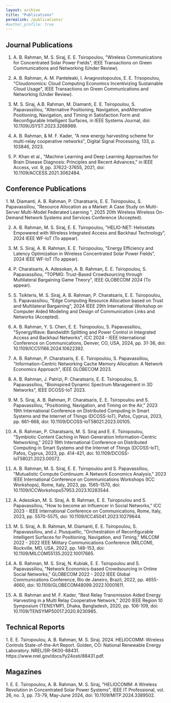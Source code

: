 ```yaml
---
layout: archive
title: "Publications"
permalink: /publications/
#author_profile: true
---
```

<H2>Journal Publications</H2>

1. A. B. Rahman, M. S. Siraj, E. E. Tsiropoulou, "Wireless Communications for Concentrated Solar Power Fields", IEEE Transactions on Green Communications and Networking (Under Review).
2.  A. B. Rahman, A. M. Panteleaki, I. Anagnostopoulos, E. E. Trisopoulou, "Cloudonomics: Cloud Computing Economics Incentivizing Sustainable Cloud Usage", IEEE Transactions on Green Communications and Networking (Under Review).
3. M. S. Siraj,   A.B. Rahman, M. Diamanti, E. E. Tsiropoulou, S. Papavassiliou, "Alternative Positioning, Navigation, andAlternative Positioning, Navigation, and Timing in Satisfaction Form and Reconfigurable Intelligent Surfaces, in IEEE Systems Journal, doi: 10.1109/JSYST.2023.3268989.

4. A. B. Rahman, & M. F. Kader, "A new energy harvesting scheme for multi-relay cooperative networks", Digital Signal Processing, 133, p. 103846, 2023.

5. P. Khan et al., "Machine Learning and Deep Learning Approaches for Brain Disease Diagnosis: Principles and Recent Advances," in IEEE Access, vol. 9, pp. 37622-37655, 2021, doi: 10.1109/ACCESS.2021.3062484.


<H2>Conference Publications</H2>
1. M. Diamanti, A. B. Rahman, P. Charatsaris, E. E. Tsiropoulou, S. Papavassiliou, "Resource Allocation as a Market: A Case Study on Multi-Server Multi-Model Federated Learning ", 2025 20th Wireless Wireless On-Demand Network Systems and Services Conference (Accepted).

2. A. B. Rahman, M. S. Siraj, E. E. Tsiropoulou, "HELIO-NET: Heliostats Empowered with Wireless Integrated Access and Backhaul Technology", 2024 IEEE WF-IoT (To appear).
   
3. M. S. Siraj, A. B. Rahman, E. E. Tsiropoulou, "Energy Efficiency and Latency Optimization in Wireless Concentrated Solar Power Fields", 2024 IEEE WF-IoT (To appear).

4. P. Charatsaris, A. Adesokan, A. B. Rahman, E. E. Tsiropoulou, S. Papavassiliou, "TOPMG: Trust-Based Crowdsourcing through Multilateral Bargaining Game Theory", IEEE GLOBECOM 2024 (To appear).

5. S. Tsikteris,  M. S. Siraj, A. B. Rahman, P. Charatsaris, E. E. Tsiropoulou, S. Papavassiliou, "Edge Computing Resource Allocation based on Trust and Multilateral Bargaining", 2024 IEEE 29th International Workshop on Computer Aided Modeling and Design of Communication Links and Networks (Accepted).
6. A. B. Rahman, Y. S. Chen, E. E. Tsiropoulou, S. Papavassiliou, "SynergyWave: Bandwidth Splitting and Power Control in Integrated Access and Backhaul Networks", ICC 2024 - IEEE International Conference on Communications, Denver, CO, USA, 2024, pp. 31-36, doi: 10.1109/ICC51166.2024.10622392.

7. A. B. Rahman, P. Charatsaris, E. E. Tsiropoulou, S. Papavassiliou, "Information-Centric Networking Cache Memory Allocation: A Network Economics Approach", IEEE GLOBECOM 2023. 

8. A. B. Rahman, J. Patrizi, P. Charatsaris, E. E. Tsiropoulou, S. Papavassiliou, "Bioinspired Dynamic Spectrum Management in 3D Networks", IEEE DCOSS-IoT 2023. 

9. M. S. Siraj, A. B. Rahman, P. Charatsaris, E. E. Tsiropoulou and S. Papavassiliou, "Positioning, Navigation, and Timing on the Air," 2023 19th International Conference on Distributed Computing in Smart Systems and the Internet of Things (DCOSS-IoT), Pafos, Cyprus, 2023, pp. 661-668, doi: 10.1109/DCOSS-IoT58021.2023.00105. 

10. A. B. Rahman, P. Charatsaris, M. S. Siraj and E. E. Tsiropoulou, "Symbiotic Content Caching in Next-Generation Information-Centric Networking," 2023 19th International Conference on Distributed Computing in Smart Systems and the Internet of Things (DCOSS-IoT), Pafos, Cyprus, 2023, pp. 414-421, doi: 10.1109/DCOSS-IoT58021.2023.00072. 

11. A. B. Rahman, M. S. Siraj, E. E. Tsiropoulou and S. Papavassiliou, "Mutualistic Compute Continuum: A Network Economics Analysis," 2023 IEEE International Conference on Communications Workshops (ICC Workshops), Rome, Italy, 2023, pp. 1565-1570, doi: 10.1109/ICCWorkshops57953.2023.10283544.

12. A. Adesokan, M. S. Siraj, A. B. Rahman, E. E. Tsiropoulou and S. Papavassiliou, "How to become an Influencer in Social Networks," ICC 2023 - IEEE International Conference on Communications, Rome, Italy, 2023, pp. 5570-5575, doi: 10.1109/ICC45041.2023.10279644.

13. M. S. Siraj, A. B. Rahman, M. Diamanti, E. E. Tsiropoulou, S. Papavassiliou, and J. Plusquellic, "Orchestration of Reconfigurable Intelligent Surfaces for Positioning, Navigation, and Timing," MILCOM 2022 - 2022 IEEE Military Communications Conference (MILCOM), Rockville, MD, USA, 2022, pp. 148-153, doi: 10.1109/MILCOM55135.2022.10017665.

14. A. B. Rahman, M. S. Siraj, N. Kubiak, E. E. Tsiropoulou and S. Papavassiliou, "Network Economics-based Crowdsourcing in Online Social Networks," GLOBECOM 2022 - 2022 IEEE Global Communications Conference, Rio de Janeiro, Brazil, 2022, pp. 4655-4660, doi: 10.1109/GLOBECOM48099.2022.10001611.

15. A. B. Rahman and M. F. Kader, "Best Relay Transmission Aided Energy Harvesting in a Multi Relay Cooperative Network," 2020 IEEE Region 10 Symposium (TENSYMP), Dhaka, Bangladesh, 2020, pp. 106-109, doi: 10.1109/TENSYMP50017.2020.9230985.

    
<H2>Technical Reports</H2>
1. E. E. Tsiropoulou, A. B. Rahman, M. S. Siraj. 2024. HELIOCOMM: Wireless Controls State-of-the-Art Report. Golden, CO: National Renewable Energy Laboratory. NREL/SR-5K00-88431. https://www.nrel.gov/docs/fy24osti/88431.pdf. 

<H2> Magazines </H2>
1. E. E. Tsiropoulou, A. B. Rahman, M. S. Siraj, "HELIOCOMM: A Wireless Revolution in Concentrated Solar Power Systems", IEEE IT Professional, vol. 26, no. 3, pp. 73-79, May-June 2024, doi: 10.1109/MITP.2024.3389502.




